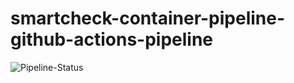 # smartcheck-container-pipeline-github-actions-pipeline
![Pipeline-Status](https://github.com/TomRyan-321/smartcheck-container-pipeline-github-actions/workflows/smartcheck-container-pipeline-github-actions/badge.svg)
